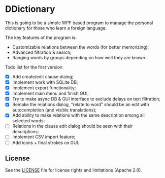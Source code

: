 # DDictionary

This is going to be a simple WPF based program to manage the personal dictionary for those who learn a foreign language.

The key features of the program is:
  - Customizable relations between the words (for better memorizing);
  - Advanced filtration & search;
  - Ranging words by groups depending on how well they are known.

Todo list for the first version:
- [x] Add create/edit clause dialog;
- [x] Implement work with SQLite DB;
- [x] Implement export functionality;
- [x] Implement main menu and finish GUI;
- [x] Try to make async DB & GUI interface to exclude delays on text filtration;
- [x] Remake the relations dialog, "relate to word" should be an edit with autocompletion (and visible translations);
- [x] Add ability to make relations with the same description among all selected words;
- [ ] Relations in the clause edit dialog should be seen with their descriptions;
- [ ] Implement CSV import feature;
- [ ] Add icons + final strokes on GUI.

## License

See the [LICENSE](LICENSE) file for license rights and limitations (Apache 2.0).